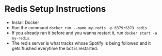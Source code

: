 # Redis Setup Instructions

- Install Docker
- Run the command `docker run --name my-redis -p 6379:6379 redis`
- If you already ran it before and you wanna restart it, run `docker start -a my-redis`.
- The redis server is what tracks whose Spotify is being followed and it gets flushed everytime the bot is restarted.
